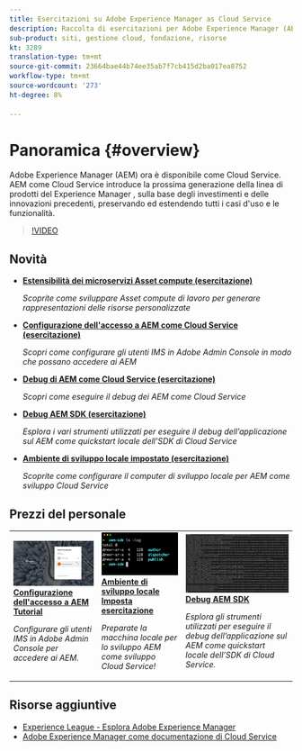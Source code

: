 ```yaml
---
title: Esercitazioni su Adobe Experience Manager as Cloud Service
description: Raccolta di esercitazioni per Adobe Experience Manager (AEM) come Cloud Service
sub-product: siti, gestione cloud, fondazione, risorse
kt: 3289
translation-type: tm+mt
source-git-commit: 23664bae44b74ee35ab7f7cb415d2ba017ea8752
workflow-type: tm+mt
source-wordcount: '273'
ht-degree: 8%

---
```



# Panoramica {#overview}

Adobe Experience Manager (AEM) ora è disponibile come Cloud Service. AEM come Cloud Service introduce la prossima generazione della linea di prodotti del Experience Manager , sulla base degli investimenti e delle innovazioni precedenti, preservando ed estendendo tutti i casi d&#39;uso e le funzionalità.

>[!VIDEO](https://video.tv.adobe.com/v/31085/?quality=12&learn=on)

## Novità

* **[Estensibilità dei microservizi  Asset compute (esercitazione)](./asset-compute/overview.md)**

   *Scoprite come sviluppare  Asset compute di lavoro per generare rappresentazioni delle risorse personalizzate*

* **[Configurazione dell&#39;accesso a AEM come Cloud Service (esercitazione)](./accessing/overview.md)**

   *Scopri come configurare gli utenti IMS in Adobe Admin Console in modo che possano accedere ai AEM*

* **[Debug di AEM come Cloud Service (esercitazione)](./debugging/cloud-service/overview.md)**

   *Scopri come eseguire il debug dei AEM come Cloud Service*

* **[Debug AEM SDK (esercitazione)](./debugging/aem-sdk-local-quickstart/overview.md)**

   *Esplora i vari strumenti utilizzati per eseguire il debug dell’applicazione sul AEM come quickstart locale dell’SDK di Cloud Service*

* **[Ambiente di sviluppo locale impostato (esercitazione)](./local-development-environment/overview.md)**

   *Scoprite come configurare il computer di sviluppo locale per AEM come sviluppo Cloud Service*

## Prezzi del personale

<table>
   <td>
      <a href="./accessing/overview.md">
      <img alt="Configurazione dell'accesso a AEM come Cloud Service" src="./assets/overview/staff-pick__accessing.png"/>
      </a>
      <div>
         <a href="./accessing/overview.md">
         <strong>Configurazione dell'accesso a AEM Tutorial</strong>
         </a>
      </div>
      <p>
         <em>Configurare gli utenti IMS in Adobe Admin Console per accedere ai AEM.</em>
      <p>
   </td>   
   <td>
      <a href="./local-development-environment/overview.md">
      <img alt="Ambiente di sviluppo locale Imposta esercitazione" src="./assets/overview/staff-pick__local-development-environment-set-up.png"/>
      </a>
      <div>
         <a href="./local-development-environment/overview.md">
         <strong>Ambiente di sviluppo locale Imposta esercitazione</strong>
         </a>
      </div>
      <p>
         <em>Preparate la macchina locale per lo sviluppo AEM come sviluppo Cloud Service!</em>
      <p>
   </td>   
   <td>
      <a href="./debugging/aem-sdk-local-quickstart/overview.md">
      <img alt="Debugging AEM avvio rapido locale dell’SDK" src="./assets/overview/staff-pick__debugging.png"/>
      </a>
      <div>
         <a href="./debugging/aem-sdk-local-quickstart/overview.md">
         <strong>Debug AEM SDK</strong>
         </a>
      </div>
      <p>
         <em>Esplora gli strumenti utilizzati per eseguire il debug dell’applicazione sul AEM come quickstart locale dell’SDK di Cloud Service.</em>
      <p>
   </td>
</table>

## Risorse aggiuntive

* [Experience League - Esplora Adobe Experience Manager](https://experienceleague.adobe.com/#recommended/solutions/experience-manager)
* [Adobe Experience Manager come documentazione di Cloud Service](https://docs.adobe.com/content/help/en/experience-manager-cloud-service/landing/home.html)
